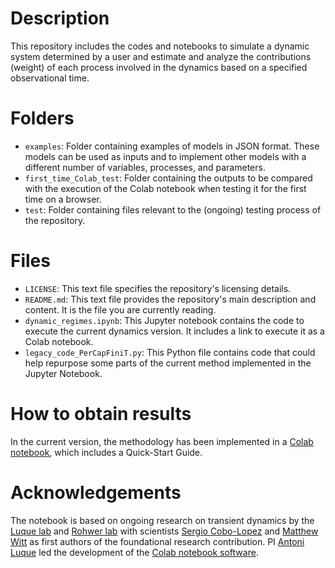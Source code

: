 # Description
This repository includes the codes and notebooks to simulate a dynamic system determined by a user and estimate and analyze the contributions (weight) of each process involved in the dynamics based on a specified observational time.

# Folders
+ `examples`: Folder containing examples of models in JSON format. These models can be used as inputs and to implement other models with a different number of variables, processes, and parameters.
+ `first_time_Colab_test`: Folder containing the outputs to be compared with the execution of the Colab notebook when testing it for the first time on a browser.
+ `test`: Folder containing files relevant to the (ongoing) testing process of the repository.

# Files
+ `LICENSE`: This text file specifies the repository's licensing details.
+ `README.md`: This text file provides the repository's main description and content. It is the file you are currently reading.
+ `dynamic_regimes.ipynb`: This Jupyter notebook contains the code to execute the current dynamics version. It includes a link to execute it as a Colab notebook.
+ `legacy_code_PerCapFiniT.py`: This Python file contains code that could help repurpose some parts of the current method implemented in the Jupyter Notebook.

# How to obtain results
In the current version, the methodology has been implemented in a [Colab notebook](https://github.com/luquelab/dynamics/blob/Colab/dynamic_regimes.ipynb), which includes a Quick-Start Guide.

# Acknowledgements
The notebook is based on ongoing research on transient dynamics by the [Luque lab](https://www.luquelab.com/) and [Rohwer lab](https://coralandphage.org/) with scientists [Sergio Cobo-Lopez](https://scholar.google.com/citations?user=m6m1HV4AAAAJ&hl=en) and [Matthew Witt](https://www.linkedin.com/in/matthew-witt-45b37159/) as first authors of the foundational research contribution. PI [Antoni Luque](https://scholar.google.com/citations?user=ytvnI68AAAAJ&hl=en) led the development of the [Colab notebook software](https://github.com/luquelab/dynamics).
